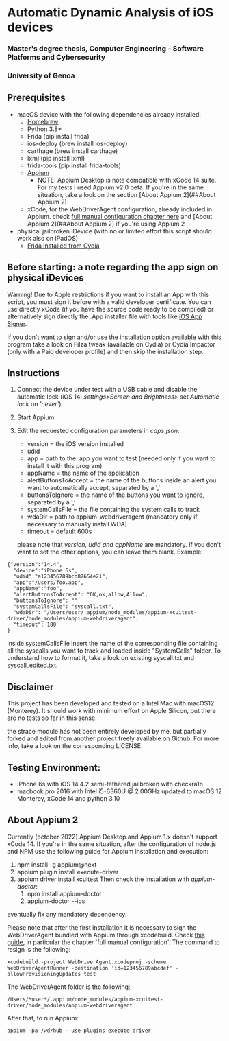 # Automatic Dynamic Analysis of iOS devices
### Master's degree thesis, Computer Engineering - Software Platforms and Cybersecurity
### University of Genoa
## Prerequisites
* macOS device with the following dependencies already installed: 
  * [Homebrew](https://brew.sh)
  * Python 3.8+
  * Frida (pip install frida)
  * ios-deploy (brew install ios-deploy)
  * carthage (brew install carthage)
  * lxml (pip install lxml)
  * frida-tools (pip install frida-tools)
  * [Appium](https://appium.io/docs/en/about-appium/getting-started/?lang=it)
    * NOTE: Appium Desktop is note compatible with xCode 14 suite. For my tests I used Appium v2.0 beta. If you're in the same situation,
    take a look on the section [About Appium 2](##About Appium 2)
  * xCode, for the WebDriverAgent configuration, already included in Appium. check [full manual configuration chapter here](https://appium.io/docs/en/drivers/ios-xcuitest-real-devices/)
    and [About Appium 2](##About Appium 2) if you're using Appium 2
* physical jailbroken iDevice (with no or limited effort this script should work also on iPadOS)
  * [Frida installed from Cydia](https://frida.re/docs/ios/)
## Before starting: a note regarding the app sign on physical iDevices
Warning! Due to Apple restrictions if you want to install an App with this script, you must sign it before with a valid 
developer certificate. You can use directly xCode (if you have the source code ready
to be compiled) or alternatively sign directly the .App installer file with tools like [iOS App Signer](https://dantheman827.github.io/ios-app-signer/).

If you don't want to sign and/or use the installation option available with this program take a look on
Filza tweak (available on Cydia) or Cydia Impactor (only with a Paid developer profile) and then skip the installation step.
## Instructions
1. Connect the device under test with a USB cable and disable the automatic lock (iOS 14: *settings>Screen and Brightness>* set *Automatic lock* on *'never'*)
2. Start Appium
3. Edit the requested configuration parameters in *caps.json*:
   * version = the iOS version installed
   * udid
   * app = path to the .app you want to test (needed only if you want to install it with this program)
   * appName = the name of the application
   * alertButtonsToAccept = the name of the buttons inside an alert you want to automatically accept, separated by a ','
   * buttonsToIgnore = the name of the buttons you want to ignore, separated by a ','
   * systemCallsFile = the file containing the system calls to track
   * wdaDir = path to appium-webdriveragent (mandatory only if necessary to manually install WDA)
   * timeout = default 600s
   
   please note that *version, udid and appName* are mandatory. If you don't want to set the other options, you can 
leave them blank.
Example:
```
{"version":"14.4",
  "device":"iPhone 6s",
  "udid":"a123456789bcd87654e21",
  "app":"/Users/foo.app",
  "appName":"foo",
  "alertButtonsToAccept": "OK,ok,allow,Allow",
  "buttonsToIgnore": ""
  "systemCallsFile": "syscall.txt",
  "wdaDir": "/Users/user/.appium/node_modules/appium-xcuitest-driver/node_modules/appium-webdriveragent",
  "timeout": 180
}
```
inside systemCallsFile insert the name of the corresponding file containing all the syscalls you want to track and loaded inside
"SystemCalls" folder. To understand how to format it, take a look on existing syscall.txt and syscall_edited.txt.
## Disclaimer
This project has been developed and tested on a Intel Mac with macOS12 (Monterey).
It should work with minimum effort on Apple Silicon, but there are no tests so far in this sense.

the strace module has not been entirely developed by me, but partially forked and edited from another project freely available on Github.
For more info, take a look on the corresponding LICENSE.
## Testing Environment:
* iPhone 6s with iOS 14.4.2 semi-tethered jailbroken with checkra1n
* macbook pro 2016 with Intel i5-6360U @ 2.00GHz updated to macOS 12 Monterey, xCode 14 and python 3.10
## About Appium 2
Currently (october 2022) Appium Desktop and Appium 1.x doesn't support xCode 14. If you're in the same situation, after
the configuration of node.js and NPM use the following guide for Appium installation and execution:
1. npm install -g appium@next
2. appium plugin install execute-driver
3. appium driver install xcuitest
Then check the installation with *appium-doctor*:
   1. npm install appium-doctor
   2. appium-doctor --ios

eventually fix any mandatory dependency.

Please note that after the first installation it is necessary to sign the WebDriverAgent bundled with Appium through xcodebuild.
Check [this guide](https://appium.io/docs/en/drivers/ios-xcuitest-real-devices/), in particular the chapter
'full manual configuration'. The command to resign is the following:
```
xcodebuild -project WebDriverAgent.xcodeproj -scheme WebDriverAgentRunner -destination 'id=123456789abcdef' -allowProvisioningUpdates test
```
The WebDriverAgent folder is the following:
```
/Users/*user*/.appium/node_modules/appium-xcuitest-driver/node_modules/appium-webdriveragent
```
After that, to run Appium:
```
appium -pa /wd/hub --use-plugins execute-driver
```
